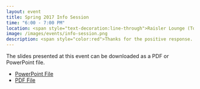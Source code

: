 ```yaml
---
layout: event
title: Spring 2017 Info Session
time: "6:00 - 7:00 PM"
location: <span style="text-decoration:line-through">Raisler Lounge (Towne 225)</span><br/>Berger Auditorium, Skirkanich Hall.
image: /images/events/info-session.png
description: <span style="color:red">Thanks for the positive response. Please note, that to accommodate more students, we are moving the event to Berger Auditorium, Skirkanich Hall.</span><br/>If you're interested in data science and/or pizza, bring your appetite to the Penn Data Science Group info session! We'll talk about our plans for the semester and help you find a team to work on a data science project with. RSVP <a href="https://docs.google.com/forms/d/e/1FAIpQLSdiioWz5SEfy1bZetTJvPzUbHsLtxHFaLNDW1L6gwCjeEst7Q/viewform">here</a>.
---
```


The slides presented at this event can be downloaded as a PDF or PowerPoint file.
- [PowerPoint File](/slides/2017-01-26-info-session-slides.pptx)
- [PDF File](/slides/2017-01-26-info-session-slides.pdf)
